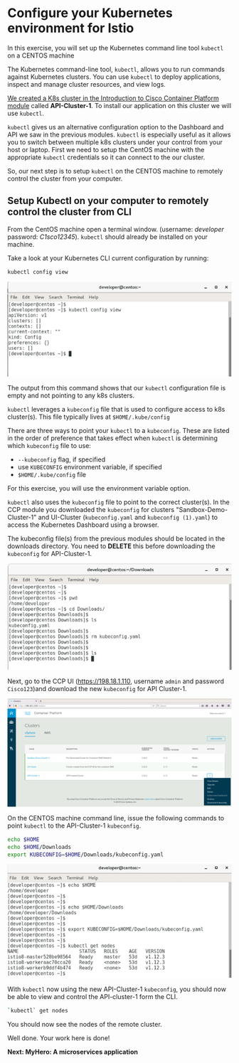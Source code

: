 # Configure your Kubernetes environment for Istio

In this exercise, you will set up the Kubernetes command line tool `kubectl` on a CENTOS machine

The Kubernetes command-line tool, `kubectl`, allows you to run commands against Kubernetes clusters. You can use `kubectl` to deploy applications, inspect and manage cluster resources, and view logs.

[We created a K8s cluster in the Introduction to Cisco Container Platform module](https://developer.cisco.com/learning/tracks/containers/container-containers-ccp/containers-ccp-create-k8s-cluster/step/3) called __API-Cluster-1__. To install our application on this cluster we will use `kubectl`.

`kubectl` gives us an alternative configuration option to the Dashboard and API we saw in the previous modules. `kubectl` is especially useful as it allows you to switch between multiple k8s clusters under your control from your host or laptop. First we need to setup the CentOS machine with the appropriate `kubectl` credentials so it can connect to the our cluster.

So, our next step is to setup `kubectl` on the CENTOS machine to remotely control the cluster from your computer.

## Setup Kubectl on your computer to remotely control the cluster from CLI
From the CentOS machine open a terminal window. (username: _developer_ password: _C1sco12345_). `kubectl` should already be installed on your machine.

Take a look at your Kubernetes CLI current configuration by running:

```bash
kubectl config view
```

![alt text][kubectl_config_view_3]

[kubectl_config_view_3]:Istio_DNE_Images/kubectl_config_view_3.png "Config View"

The output from this command shows that our `kubectl` configuration file is empty and not pointing to any k8s clusters.

`kubectl` leverages a `kubeconfig` file that is used to configure access to k8s cluster(s). This file typically lives at `$HOME/.kube/config`

There are three ways to point your `kubectl` to a `kubeconfig`. These are listed in the order of preference that takes effect when `kubectl` is determining which `kubeconfig` file  to use:

* `--kubeconfig` flag, if specified
* use `KUBECONFIG` environment variable, if specified
* `$HOME/.kube/config` file

For this exercise, you will use the environment variable option.

`kubectl` also uses the `kubeconfig` file to point to the correct cluster(s). In the CCP module you downloaded the `kubeconfig` for clusters "Sandbox-Demo-Cluster-1" and UI-Cluster (`kubeconfig.yaml` and `kubeconfig (1).yaml`) to access the Kubernetes Dashboard using a browser.

The kubeconfig file(s) from the previous modules should be located in the downloads directory. You need to __DELETE__ this before downloading the `kubeconfig` for API-Cluster-1.

 ![alt text][Delete_Kubeconfig]

[Delete_Kubeconfig]:Istio_DNE_Images/kubectl_delete_old_kubeconfig1.png "KUBECONFIG"


Next, go to the CCP UI (https://198.18.1.110, username `admin` and password `Cisco123`)and download the new `kubeconfig` for API Cluster-1.

![alt text][Kubeconfig_download]

[Kubeconfig_download]:Istio_DNE_Images/Kubectl_download_kubeconfig_from_ccp.png "KUBECONFIG"

On the CENTOS machine command line, issue the following commands to point `kubectl` to the API-Cluster-1 `kubeconfig`.

```bash
echo $HOME
echo $HOME/Downloads
export KUBECONFIG=$HOME/Downloads/kubeconfig.yaml
```

![alt text][Kubectl_switch_context]

[Kubectl_switch_context]:Istio_DNE_Images/kubeconfigENV1.png "Config View"

With `kubectl` now using the new API-Cluster-1 `kubeconfig`, you should now be able to view and control the API-cluster-1 form the CLI.

```bash
`kubectl` get nodes
```

You should now see the nodes of the remote cluster.

Well done. Your work here is done!

**Next: MyHero: A microservices application**

